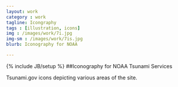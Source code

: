 ```yaml
---
layout: work
category : work
tagline: Icongraphy
tags : [illustration, icons]
img : /images/work/7i.jpg
img-sm : /images/work/7is.jpg
blurb: Iconography for NOAA

---
```

{% include JB/setup %}
##Iconography for NOAA Tsunami Services

Tsunami.gov icons depicting various areas of the site.  